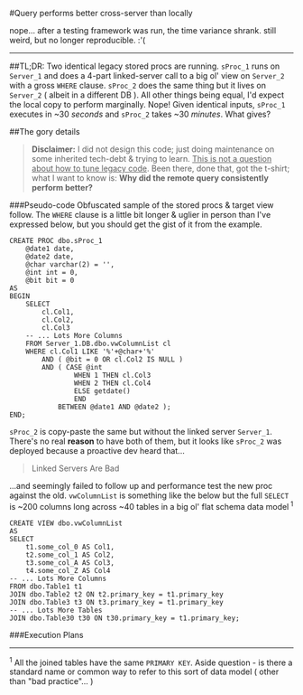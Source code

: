 #Query performs better cross-server than locally

nope... after a testing framework was run, the time variance shrank. still weird, but no longer reproducible. :'(

----------


##TL;DR:
Two identical legacy stored procs are running. `sProc_1` runs on `Server_1` and does a 4-part linked-server call to a big ol' view on `Server_2` with a gross `WHERE` clause. `sProc_2` does the same thing but it lives on `Server_2` ( albeit in a different DB ). All other things being equal, I'd expect the local copy to perform marginally. Nope! Given identical inputs, `sProc_1` executes in ~30 *seconds* and `sProc_2` takes ~30 *minutes*. What gives?


##The gory details
>**Disclaimer:**
>I did not design this code; just doing maintenance on some inherited tech-debt & trying to learn. <u>This is not a question about how to tune legacy code</u>. Been there, done that, got the t-shirt; what I want to know is: **Why did the remote query consistently perform better?**

###Pseudo-code 
Obfuscated sample of the stored procs & target view follow. The `WHERE` clause is a little bit longer & uglier in person than I've expressed below, but you should get the gist of it from the example. 

    CREATE PROC dbo.sProc_1
    	@date1 date,
    	@date2 date,
    	@char varchar(2) = '',
    	@int int = 0,
    	@bit bit = 0
    AS
    BEGIN
    	SELECT 
    		cl.Col1,
    		cl.Col2,
    		cl.Col3
    	-- ... Lots More Columns
    	FROM Server_1.DB.dbo.vwColumnList cl
    	WHERE cl.Col1 LIKE '%'+@char+'%' 
    		AND ( @bit = 0 OR cl.Col2 IS NULL )
    		AND ( CASE @int 
    				WHEN 1 THEN cl.Col3
    				WHEN 2 THEN cl.Col4
    				ELSE getdate()
    				END 
    			BETWEEN @date1 AND @date2 );
    END;

`sProc_2` is copy-paste the same but without the linked server `Server_1`. There's no real **reason** to have both of them, but it looks like `sProc_2` was deployed because a proactive dev heard that... 
> Linked Servers Are Bad

...and seemingly failed to follow up and performance test the new proc against the old. `vwColumnList` is something like the below but the full `SELECT` is ~200 columns long across ~40 tables in a big ol' flat schema data model<sup> 1</sup> 

    CREATE VIEW dbo.vwColumnList 
    AS
    SELECT 
    	t1.some_col_0 AS Col1,
    	t2.some_col_1 AS Col2,
    	t3.some_col_A AS Col3,
    	t4.some_col_Z AS Col4
    -- ... Lots More Columns
    FROM dbo.Table1 t1 
    JOIN dbo.Table2 t2 ON t2.primary_key = t1.primary_key 
    JOIN dbo.Table3 t3 ON t3.primary_key = t1.primary_key 
    -- ... Lots More Tables
    JOIN dbo.Table30 t30 ON t30.primary_key = t1.primary_key; 

###Execution Plans




----------
<sup> 1</sup> All the joined tables have the same `PRIMARY KEY`. Aside question - is there a standard name or common way to refer to this sort of data model ( other than "bad practice"... )
